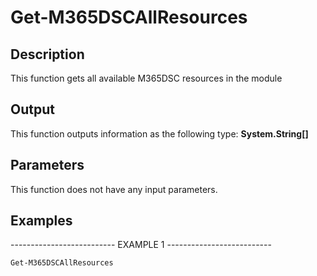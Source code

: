 ﻿# Get-M365DSCAllResources

## Description

This function gets all available M365DSC resources in the module

## Output

This function outputs information as the following type:
**System.String[]**

## Parameters

This function does not have any input parameters.
## Examples

-------------------------- EXAMPLE 1 --------------------------

`Get-M365DSCAllResources`



